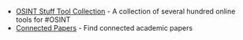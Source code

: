 - [OSINT Stuff Tool Collection](https://github.com/cipher387/osint_stuff_tool_collection) - A collection of several hundred online tools for #OSINT
- [Connected Papers](https://www.connectedpapers.com/) - Find connected academic papers